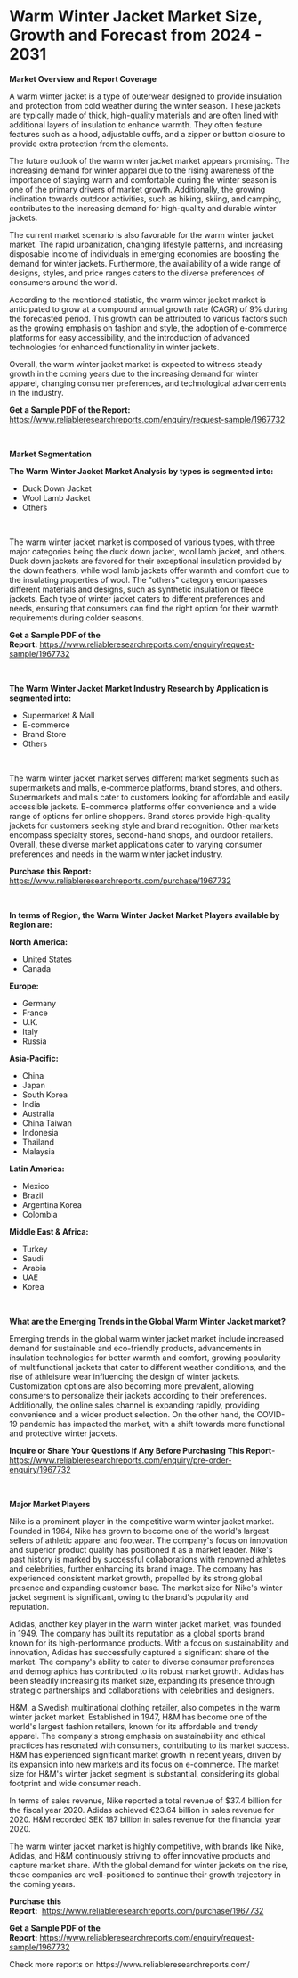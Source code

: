 <p><h1>Warm Winter Jacket Market Size, Growth and Forecast from 2024 - 2031</h1></p><p><strong>Market Overview and Report Coverage</strong></p>
<p><p>A warm winter jacket is a type of outerwear designed to provide insulation and protection from cold weather during the winter season. These jackets are typically made of thick, high-quality materials and are often lined with additional layers of insulation to enhance warmth. They often feature features such as a hood, adjustable cuffs, and a zipper or button closure to provide extra protection from the elements.</p><p>The future outlook of the warm winter jacket market appears promising. The increasing demand for winter apparel due to the rising awareness of the importance of staying warm and comfortable during the winter season is one of the primary drivers of market growth. Additionally, the growing inclination towards outdoor activities, such as hiking, skiing, and camping, contributes to the increasing demand for high-quality and durable winter jackets.</p><p>The current market scenario is also favorable for the warm winter jacket market. The rapid urbanization, changing lifestyle patterns, and increasing disposable income of individuals in emerging economies are boosting the demand for winter jackets. Furthermore, the availability of a wide range of designs, styles, and price ranges caters to the diverse preferences of consumers around the world.</p><p>According to the mentioned statistic, the warm winter jacket market is anticipated to grow at a compound annual growth rate (CAGR) of 9% during the forecasted period. This growth can be attributed to various factors such as the growing emphasis on fashion and style, the adoption of e-commerce platforms for easy accessibility, and the introduction of advanced technologies for enhanced functionality in winter jackets.</p><p>Overall, the warm winter jacket market is expected to witness steady growth in the coming years due to the increasing demand for winter apparel, changing consumer preferences, and technological advancements in the industry.</p></p>
<p><strong>Get a Sample PDF of the Report:</strong> <a href="https://www.reliableresearchreports.com/enquiry/request-sample/1967732">https://www.reliableresearchreports.com/enquiry/request-sample/1967732</a></p>
<p>&nbsp;</p>
<p><strong>Market Segmentation</strong></p>
<p><strong>The Warm Winter Jacket Market Analysis by types is segmented into:</strong></p>
<p><ul><li>Duck Down Jacket</li><li>Wool Lamb Jacket</li><li>Others</li></ul></p>
<p>&nbsp;</p>
<p><p>The warm winter jacket market is composed of various types, with three major categories being the duck down jacket, wool lamb jacket, and others. Duck down jackets are favored for their exceptional insulation provided by the down feathers, while wool lamb jackets offer warmth and comfort due to the insulating properties of wool. The "others" category encompasses different materials and designs, such as synthetic insulation or fleece jackets. Each type of winter jacket caters to different preferences and needs, ensuring that consumers can find the right option for their warmth requirements during colder seasons.</p></p>
<p><strong>Get a Sample PDF of the Report:</strong>&nbsp;<a href="https://www.reliableresearchreports.com/enquiry/request-sample/1967732">https://www.reliableresearchreports.com/enquiry/request-sample/1967732</a></p>
<p>&nbsp;</p>
<p><strong>The Warm Winter Jacket Market Industry Research by Application is segmented into:</strong></p>
<p><ul><li>Supermarket & Mall</li><li>E-commerce</li><li>Brand Store</li><li>Others</li></ul></p>
<p>&nbsp;</p>
<p><p>The warm winter jacket market serves different market segments such as supermarkets and malls, e-commerce platforms, brand stores, and others. Supermarkets and malls cater to customers looking for affordable and easily accessible jackets. E-commerce platforms offer convenience and a wide range of options for online shoppers. Brand stores provide high-quality jackets for customers seeking style and brand recognition. Other markets encompass specialty stores, second-hand shops, and outdoor retailers. Overall, these diverse market applications cater to varying consumer preferences and needs in the warm winter jacket industry.</p></p>
<p><strong>Purchase this Report:</strong>&nbsp; <a href="https://www.reliableresearchreports.com/purchase/1967732">https://www.reliableresearchreports.com/purchase/1967732</a></p>
<p>&nbsp;</p>
<p><strong>In terms of Region, the Warm Winter Jacket Market Players available by Region are:</strong></p>
<p>
    <p> <strong> North America: </strong>
        <ul>
            <li>United States</li>
            <li>Canada</li>
        </ul>
        </p> 
    <p> <strong> Europe: </strong>
        <ul>
            <li>Germany</li>
            <li>France</li>
            <li>U.K.</li>
            <li>Italy</li>
            <li>Russia</li>
        </ul>
        </p> 
    <p> <strong> Asia-Pacific: </strong>
        <ul>
            <li>China</li>
            <li>Japan</li>
            <li>South Korea</li>
            <li>India</li>
            <li>Australia</li>
            <li>China Taiwan</li>
            <li>Indonesia</li>
            <li>Thailand</li>
            <li>Malaysia</li>
        </ul>
        </p> 
    <p> <strong> Latin America: </strong>
        <ul>
            <li>Mexico</li>
            <li>Brazil</li>
            <li>Argentina Korea</li>
            <li>Colombia</li>
        </ul>
        </p> 
    <p> <strong> Middle East & Africa: </strong>
        <ul>
            <li>Turkey</li>
            <li>Saudi</li>
            <li>Arabia</li>
            <li>UAE</li>
            <li>Korea</li>
        </ul>
    </p>
    </p>
<p>&nbsp;</p>
<p><strong>What are the Emerging Trends in the Global Warm Winter Jacket market?</strong></p>
<p><p>Emerging trends in the global warm winter jacket market include increased demand for sustainable and eco-friendly products, advancements in insulation technologies for better warmth and comfort, growing popularity of multifunctional jackets that cater to different weather conditions, and the rise of athleisure wear influencing the design of winter jackets. Customization options are also becoming more prevalent, allowing consumers to personalize their jackets according to their preferences. Additionally, the online sales channel is expanding rapidly, providing convenience and a wider product selection. On the other hand, the COVID-19 pandemic has impacted the market, with a shift towards more functional and protective winter jackets.</p></p>
<p><strong>Inquire or Share Your Questions If Any Before Purchasing This Report</strong>- <a href="https://www.reliableresearchreports.com/enquiry/pre-order-enquiry/1967732">https://www.reliableresearchreports.com/enquiry/pre-order-enquiry/1967732</a></p>
<p>&nbsp;</p>
<p><strong>Major Market Players</strong></p>
<p><p>Nike is a prominent player in the competitive warm winter jacket market. Founded in 1964, Nike has grown to become one of the world's largest sellers of athletic apparel and footwear. The company's focus on innovation and superior product quality has positioned it as a market leader. Nike's past history is marked by successful collaborations with renowned athletes and celebrities, further enhancing its brand image. The company has experienced consistent market growth, propelled by its strong global presence and expanding customer base. The market size for Nike's winter jacket segment is significant, owing to the brand's popularity and reputation.</p><p>Adidas, another key player in the warm winter jacket market, was founded in 1949. The company has built its reputation as a global sports brand known for its high-performance products. With a focus on sustainability and innovation, Adidas has successfully captured a significant share of the market. The company's ability to cater to diverse consumer preferences and demographics has contributed to its robust market growth. Adidas has been steadily increasing its market size, expanding its presence through strategic partnerships and collaborations with celebrities and designers.</p><p>H&M, a Swedish multinational clothing retailer, also competes in the warm winter jacket market. Established in 1947, H&M has become one of the world's largest fashion retailers, known for its affordable and trendy apparel. The company's strong emphasis on sustainability and ethical practices has resonated with consumers, contributing to its market success. H&M has experienced significant market growth in recent years, driven by its expansion into new markets and its focus on e-commerce. The market size for H&M's winter jacket segment is substantial, considering its global footprint and wide consumer reach.</p><p>In terms of sales revenue, Nike reported a total revenue of $37.4 billion for the fiscal year 2020. Adidas achieved €23.64 billion in sales revenue for 2020. H&M recorded SEK 187 billion in sales revenue for the financial year 2020.</p><p>The warm winter jacket market is highly competitive, with brands like Nike, Adidas, and H&M continuously striving to offer innovative products and capture market share. With the global demand for winter jackets on the rise, these companies are well-positioned to continue their growth trajectory in the coming years.</p></p>
<p><strong>Purchase this Report:</strong>&nbsp;&nbsp;<a href="https://www.reliableresearchreports.com/purchase/1967732">https://www.reliableresearchreports.com/purchase/1967732</a></p>
<p></p>
<p><strong>Get a Sample PDF of the Report:</strong>&nbsp;<a href="https://www.reliableresearchreports.com/enquiry/request-sample/1967732">https://www.reliableresearchreports.com/enquiry/request-sample/1967732</a></p>
<p>Check more reports on https://www.reliableresearchreports.com/</p>
